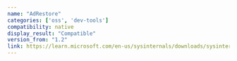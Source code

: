 ```yaml
---
name: "AdRestore"
categories: ['oss', 'dev-tools']
compatibility: native
display_result: "Compatible"
version_from: "1.2"
link: https://learn.microsoft.com/en-us/sysinternals/downloads/sysinternals-suite
---
```

